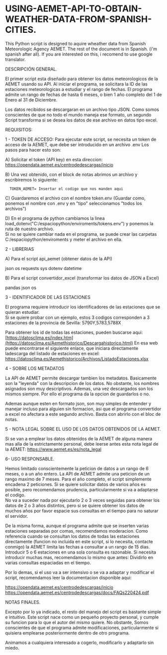# USING-AEMET-API-TO-OBTAIN-WEATHER-DATA-FROM-SPANISH-CITIES.

This Python script is designed to aquire wheather data from Spanish Meteorologic Agency AEMET.
The rest of the document is in Spanish. (i'm spanish after all).  If you are interested on this, i recomend to use google translator.



DESCRIPCIÓN GENERAL.

El primer script esta diseñado para obtener los datos meteorologicos de la AEMET usando su API.
Al iniciar el programa, se solicitara la ID de las estaciones meteorologicas a estudiar y el rango de fechas.
El programa admite un rango de fechas de hasta 6 meses, o bien 1 año completo del 1 de Enero al 31 de Diciembre.

Los datos recibidos se descargaran en un archivo tipo JSON.
Como somos conscientes de que no todo el mundo maneja ese formato, un segundo Script transforma si se desea los datos de ese archivo en datos tipo excel.







REQUISITOS:


1 - TOKEN DE ACCESO:
Para ejecutar este script, se necesita un token de acceso de la AEMET, que debe ser introducido en un archivo .env
Los pasos para hacer esto son:

A) Solicitar el token (API key)  en esta direccion:   https://opendata.aemet.es/centrodedescargas/inicio

B) Una vez obtenido, con el block de notas abrimos un archivo y escribiremos lo siguiente:

      TOKEN_AEMET= Insertar el codigo que nos manden aqui  

C) Guardaremos el archivo con el nombre token.env (Guardar como, ponemos el nombre con .env y en "tipo" seleccionamos   "todos los archivos")

D) En el programa de python cambiamos la linea load_dotenv("C:/espaciopython/enviroments/tokens.env")  y ponemos la ruta de nuestro archivo.  
   Si no se quiere cambiar nada en el programa, se puede crear las carpetas C:/espaciopython/enviroments  y meter el archivo en ella.







2 - LIBRERIAS

A) Para el script api_aemet (obtener datos de la API)

json
os
requests
sys
dotenv
datetime 

B) Para el script convertidor_excel  (transformar los datos de JSON a Excel)

pandas
json
os


3 - IDENTIFICADOR DE LAS ESTACIONES

El programa requiere introducir los identificadores de las estaciones que se quieran estudiar.  
Si se quiere probar con un ejemplo, estos 3 codigos corresponden a 3 estaciones de la provincia de Sevilla:  5790Y,5783,5788X

Para obtener los id de todas las estaciones, pueden buscarse aqui:  [https://datosclima.es/index.htm](https://datosclima.es/Aemethistorico/Descargahistorico.html)
En esa web puede encontrarse el siguiente enlace, que iniciara directamente ladescarga del listado de estaciones en excel:  https://datosclima.es/Aemethistorico/Archivos/ListadoEstaciones.xlsx


4 - SOBRE LOS METADATOS

La API de AEMET permite descargar tambien los metadatos. Basicamente son la "leyenda" con la descripcion de los datos.
No obstante, los nombres asignados son muy descriptivos.  Ademas, una vez descargados son los mismos siempre.
Por ello el programa da la opcion de guardarlos o no.

Ademas aunque esten en formato json, son muy simples de entender y manejar  incluso para alguien sin formacion, asi que el programa convertidor a excel no afectara a este segundo archivo. 
Basta con abrirlo con el bloc de notas.




5 - NOTA LEGAL SOBRE EL USO DE LOS DATOS OBTENIDOS DE LA AEMET. 

Si se van a emplear los datos obtenidos de la AEMET de alguna manera mas alla de la estrictamente personal, debe leerse antes esta nota legal de la AEMET:
https://www.aemet.es/es/nota_legal




6- USO RESPONSABLE.

Hemos limitado conscientemente la peticion de datos a un rango de 6 meses, o a un año entero.
La API de AEMET admite una peticion de un rango maximo de 7 meses.  Para el año completo, el script simplemente encadena  2 peticiones.
Si se quiere solicitar datos de varios años es posible, pero recomendamos prudencia, particularmente si va a adaptarse el codigo.  
No va a suceder nada por ejecutarlo 2 o 3 veces seguidas para obtener los datos de 2 o 3 años distintos, pero si se quiere obtener los datos de muchos años por favor espacie sus consultas en el tiempo para no saturar el servidor.


De la misma forma, aunque el programa admite que se inserten varias estaciones separadas por comas, recomendamos moderacion. 
Como referencia cuando se consultan los datos de todas las estaciones directamente (funcion no incluida en este script, si lo necesita, contacte conmigo) la AEMET limita las fechas a consultar a un rango de 15 dias.
Introducir 5 o 6 estaciones en una sola consulta es razonable.  Si necesita introducir muchas mas, recomendamos lo mismo que antes: Dividirlo en varias consultas espaciadas en el tiempo.

Por lo demas, si el uso va a ser intensivo o se va a adaptar y modificar el script, recomendamos leer la documentacion disponible aqui:

https://opendata.aemet.es/centrodedescargas/inicio
https://opendata.aemet.es/centrodedescargas/docs/FAQs220424.pdf




NOTAS FINALES.

Excepto por lo ya indicado, el resto del manejo del script es bastante simple e intuitivo.
Este script nace como un pequeño proyecto personal, y cumple su funcion para lo que el autor del mismo quiere. 
No obstante, Somos conscientes de que el programa admite modificaciones, particularmente si quisiera emplearse posteriormente dentro de otro programa. 


Animamos a cualquiera interesado a cogerlo, modificarlo y adaptarlo sin miedo.




